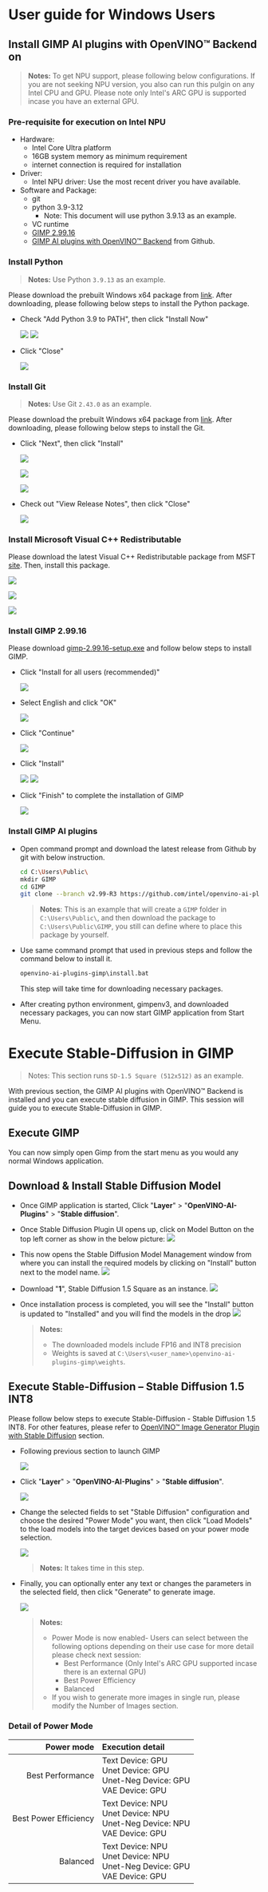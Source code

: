 

# User guide for Windows Users

## Install GIMP AI plugins with OpenVINO™ Backend on 

>__Notes:__ To get NPU support, please following below configurations. If you are not seeking NPU version, you also can run this pulgin on any Intel CPU and GPU. Please note only Intel's ARC GPU is supported incase you have an external GPU. 

### Pre-requisite for execution on Intel NPU

- Hardware:
  - Intel Core Ultra platform
  - 16GB system memory as minimum requirement
  - internet connection is required for installation
- Driver:
  - Intel NPU driver: Use the most recent driver you have available. 
- Software and Package:
  - git
  - python 3.9-3.12
    - Note: This document will use python 3.9.13 as an example.
  - VC runtime
  - [GIMP 2.99.16](https://download.gimp.org/gimp/v2.99/windows/gimp-2.99.16-setup.exe)
  - [GIMP AI plugins with OpenVINO™ Backend](https://github.com/intel/openvino-ai-plugins-gimp) from Github.


### Install Python

>__Notes:__ Use Python `3.9.13` as an example.

Please download the prebuilt Windows x64 package from [link](https://www.python.org/ftp/python/3.9.13/python-3.9.13-amd64.exe). After downloading, please following below steps to install the Python package.

- Check "Add Python 3.9 to PATH", then click "Install Now"

    ![](figs/python_installation_setup.png)
    ![](figs/python_installation_processing.png)


- Click "Close"

    ![](figs/python_installation_close.png)


### Install Git

>__Notes:__ Use Git `2.43.0` as an example.

Please download the prebuilt Windows x64 package from [link](https://github.com/git-for-windows/git/releases/download/v2.43.0.windows.1/Git-2.43.0-64-bit.exe). After downloading, please following below steps to install the Git.

- Click "Next", then click "Install"

    ![](figs/git_installation_setup_1.png) 

    ![](figs/git_installation_setup_2.png) 

    ![](figs/git_installation_setup_3.png) 

-  Check out "View Release Notes", then click "Close"

    ![](figs/git_installation_close.png) 


### Install Microsoft Visual C++ Redistributable

Please download the latest Visual C++ Redistributable package from MSFT [site](https://aka.ms/vs/17/release/vc_redist.x64.exe). Then, install this package.

![](figs/VC_runtime_intallation.png) 

![](figs/VC_runtime_processing.png) 

![](figs/VC_runtime_close.png) 


### Install GIMP 2.99.16

Please download [gimp-2.99.16-setup.exe](https://download.gimp.org/gimp/v2.99/windows/gimp-2.99.16-setup.exe) and follow below steps to install GIMP.

- Click "Install for all users (recommended)"

    ![](figs/gimp_installation_install_for_all.png)

- Select English and click "OK"

    ![](figs/gimp_installation_select_english.png)

- Click "Continue"

    ![](figs/gimp_installation_click_continue.png)

- Click "Install"

    ![](figs/gimp_installation_install.png)
    ![](figs/gimp_installation_processing.png)

- Click "Finish" to complete the installation of GIMP

    ![](figs/gimp_installation_finish.png)



### Install GIMP AI plugins 

 - Open command prompt and download the latest release from Github by git with below instruction.

    ```sh
    cd C:\Users\Public\
    mkdir GIMP
    cd GIMP
    git clone --branch v2.99-R3 https://github.com/intel/openvino-ai-plugins-gimp.git
    ```
    > __Notes__:
    > This is an example that will create a `GIMP` folder in `C:\Users\Public\`, and then download the package to `C:\Users\Public\GIMP`, you still can define where to place this package by yourself.

 - Use same command prompt that used in previous steps and follow the command below to install it.

    ```sh
    openvino-ai-plugins-gimp\install.bat
    ```

    This step will take time for downloading necessary packages.

- After creating python environment, gimpenv3, and downloaded necessary packages, you can now start GIMP application from Start Menu. 

# Execute Stable-Diffusion in GIMP

>Notes: This section runs `SD-1.5 Square (512x512)` as an example. 

With previous section, the GIMP AI plugins with OpenVINO™ Backend is installed and you can execute stable diffusion in GIMP. This session will guide you to execute Stable-Diffusion in GIMP.

## Execute GIMP

You can now simply open Gimp from the start menu as you would any normal Windows application.

## Download & Install Stable Diffusion Model
- Once GIMP application is started, Click "__Layer__" \> "__OpenVINO-AI-Plugins__" \> "__Stable diffusion__".
- Once Stable Diffusion Plugin UI opens up, click on Model Button on the top left corner as show in the below picture:
    ![](figs/stable-diffusion_model1.png)
- This now opens the Stable Diffusion Model Management window from where you can install the required models by clicking on "Install" button next to the model name. 
    ![](figs/stable-diffusion_model2.png)  

 - Download "__1__", Stable Diffusion 1.5 Square as an instance. 
    ![](figs/stable-diffusion_model3.png)
 
 - Once installation process is completed, you will see the "Install" button is updated to "Installed" and you will find the models in the drop 
    ![](figs/stable-diffusion_model4.png)
    
    >**Notes:**
    > - The downloaded models include FP16 and INT8 precision
    > - Weights is saved at `C:\Users\<user_name>\openvino-ai-plugins-gimp\weights`.



## Execute Stable-Diffusion – Stable Diffusion 1.5 INT8

Please follow below steps to execute Stable-Diffusion - Stable Diffusion 1.5 INT8. For other features, please refer to [OpenVINO™ Image Generator Plugin with Stable Diffusion](https://github.com/intel/openvino-ai-plugins-gimp/tree/main?tab=readme-ov-file#openvino-image-generator-plugin-with-stable-diffusion) section.

- Following previous section to launch GIMP

    ![](figs/gimp_launch.png)

- Click "__Layer__" \> "__OpenVINO-AI-Plugins__" \> "__Stable diffusion__".

    ![](figs/gimp_execute_SD.png)

- Change the selected fields to set "Stable Diffusion" configuration and choose the desired "Power Mode" you want, then click "Load Models" to the load models into the target devices based on your power mode selection. 

    ![](figs/gimp_load_model.png)

    > **Notes:** It takes time in this step. 

- Finally, you can optionally enter any text or changes the parameters in the selected field, then click "Generate" to generate image.

    ![](figs/gimp_sd_ui.png)

    >**Notes:**
    > - Power Mode is now enabled- Users can select between the following options depending on their use case for more detail please check next session:
    >   - Best Performance (Only Intel's ARC GPU supported incase there is an external GPU)
    >   - Best Power Efficiency
    >   - Balanced
    > - If you wish to generate more images in single run, please modify the Number of Images section.

### Detail of Power Mode

| Power mode | Execution detail |
|----------:|:----------------|
| Best Performance | Text Device:   GPU<br>Unet Device:   GPU<br>Unet-Neg Device:   GPU<br>VAE Device:  GPU | 
| Best Power Efficiency | Text Device:   NPU<br>Unet Device:   NPU<br>Unet-Neg Device:   NPU<br>VAE Device:  GPU |
| Balanced | Text Device:   NPU<br>Unet Device:   NPU<br>Unet-Neg Device:   GPU<br>VAE Device:  GPU |
